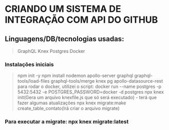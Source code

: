 # CRIANDO UM SISTEMA DE INTEGRAÇÃO COM API DO GITHUB

## Linguagens/DB/tecnologias usadas:
> GraphQL
> Knex
> Postgres
> Docker

### Instalações iniciais 
> npm init -y
> npm install nodemon apollo-server graphql graphql-tools/load-files graphql-tools/merge knex pg apollo-datasource-rest
> para rodar o docker, utilizei o script: docker run --name postgres -p 5432:5432 -e POSTGRES_PASSWORD=docker -d postgres
> npx knex init(Gera um arquivo knexfile.js que só será executado) - terá que fazer algumas atualizações
> npx knex migrate:make create_table_contato(Irá criar o arquivo migrate)

### Para executar a migrate: npx knex migrate:latest